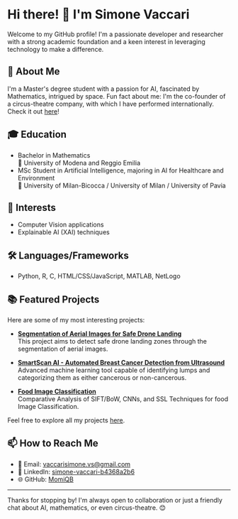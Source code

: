 # Hi there! 👋 I'm Simone Vaccari

Welcome to my GitHub profile! I'm a passionate developer and researcher with a strong academic foundation and a keen interest in leveraging technology to make a difference.

## 🚀 About Me 
I'm a Master's degree student with a passion for AI, fascinated by Mathematics, intrigued by space. Fun fact about me: I'm the co-founder of a circus-theatre company, with which I have performed internationally. Check it out [here]([LINK](https://compagniadelbuco.it/))!

## 🎓 **Education**
  - Bachelor in Mathematics  
    🏫 University of Modena and Reggio Emilia 
  - MSc Student in Artificial Intelligence, majoring in AI for Healthcare and Environment  
    🏫 University of Milan-Bicocca / University of Milan / University of Pavia

## 🌱 **Interests**
  - Computer Vision applications
  - Explainable AI (XAI) techniques

## 🛠️ **Languages/Frameworks**
  - Python, R, C, HTML/CSS/JavaScript, MATLAB, NetLogo

## 📚 Featured Projects

Here are some of my most interesting projects:

- **[Segmentation of Aerial Images for Safe Drone Landing](https://github.com/MomiQB/DroneLanding)**  
  This project aims to detect safe drone landing zones through the segmentation of aerial images.

- **[SmartScan AI - Automated Breast Cancer Detection from Ultrasound](https://github.com/MomiQB/SmartScan-AI)**  
  Advanced machine learning tool capable of identifying lumps and categorizing them as either cancerous or non-cancerous.

- **[Food Image Classification](https://github.com/MomiQB/ifood-1M)**  
  Comparative Analysis of SIFT/BoW, CNNs, and SSL Techniques for food Image Classification.

Feel free to explore all my projects [here](https://github.com/MomiQB).

## 📫 How to Reach Me

- 📧 Email: [vaccarisimone.vs@gmail.com](mailto:vaccarisimone.vs@gmail.com)  
- 💼 LinkedIn: [simone-vaccari-b4368a2b6](https://www.linkedin.com/in/simone-vaccari-b4368a2b6/)  
- 🌐 GitHub: [MomiQB](#)

---

Thanks for stopping by! I'm always open to collaboration or just a friendly chat about AI, mathematics, or even circus-theatre. 😊


<!--
**MomiQB/MomiQB** is a ✨ _special_ ✨ repository because its `README.md` (this file) appears on your GitHub profile.

Here are some ideas to get you started:

- 🔭 I’m currently working on ...
- 🌱 I’m currently learning ...
- 👯 I’m looking to collaborate on ...
- 🤔 I’m looking for help with ...
- 💬 Ask me about ...
- 📫 How to reach me: ...
- 😄 Pronouns: ...
- ⚡ Fun fact: ...
-->
